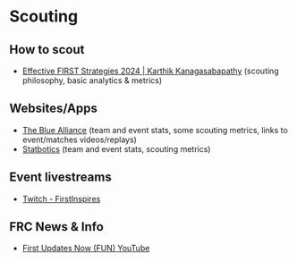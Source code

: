 # Scouting

## How to scout
* [Effective FIRST Strategies 2024 | Karthik Kanagasabapathy](https://www.youtube.com/live/ENJu0In8YV8?si=969rJhxYVG-6J56J) (scouting philosophy, basic analytics & metrics)

## Websites/Apps
* [The Blue Alliance](https://www.thebluealliance.com/) (team and event stats, some scouting metrics, links to event/matches videos/replays)
* [Statbotics](https://www.statbotics.io/) (team and event stats, scouting metrics)

## Event livestreams
* [Twitch - FirstInspires](https://www.twitch.tv/firstinspires)

## FRC News & Info
* [First Updates Now (FUN) YouTube](https://www.youtube.com/@funroboticsnetwork)
